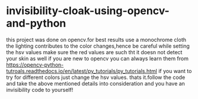 # invisibility-cloak-using-opencv-and-python
this project was done on opencv.for best results use a monochrome cloth
the lighting contributes to the color changes,hence be careful while setting the hsv values
make sure the red values are such tht it doesn not detect your skin as well
if you are new to opencv you can always learn them from https://opencv-python-tutroals.readthedocs.io/en/latest/py_tutorials/py_tutorials.html
if you want to try for different colors just change the hsv values.
thats it.follow the code and take the above mentioned details into consideration and you have an invisibility code to yourself!

